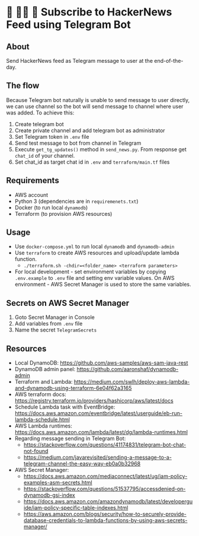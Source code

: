 # 📝 👨‍💻 📰 Subscribe to HackerNews Feed using Telegram Bot

## About
Send HackerNews feed as Telegram message to user at the end-of-the-day.

## The flow
Because Telegram bot naturally is unable to send message to user directly, we can use channel so the bot will send 
message to channel where user was added. To achieve this:
1. Create telegram bot
2. Create private channel and add telegram bot as administrator
3. Set Telegram token in `.env` file
4. Send test message to bot from channel in Telegram
5. Execute `get_tg_updates()` method in `send_news.py`. From response get `chat_id` of your channel.
6. Set chat_id as target chat id in `.env` and `terraform/main.tf` files

## Requirements
* AWS account
* Python 3 (dependencies are in `requiremenets.txt`)
* Docker (to run local `dynamodb`)
* Terraform (to provision AWS resources)

## Usage
* Use `docker-compose.yml` to run local `dynamodb` and `dynamodb-admin`
* Use `terraform` to create AWS resources and upload/update lambda function.
  * `./terraform.sh -chdir=<folder_name> <terraform parameters>`
* For local development - set environment variables by copying `.env.example` to `.env` file and 
setting env variable values. On AWS environment - AWS Secret Manager is used to store the same variables.

## Secrets on AWS Secret Manager
1. Goto Secret Manager in Console
2. Add variables from `.env` file
3. Name the secret `TelegramSecrets`
  
## Resources
* Local DynamoDB: https://github.com/aws-samples/aws-sam-java-rest
* DynamoDB admin panel: https://github.com/aaronshaf/dynamodb-admin
* Terraform and Lambda: https://medium.com/swlh/deploy-aws-lambda-and-dynamodb-using-terraform-6e04f62a3165
* AWS terraform docs: https://registry.terraform.io/providers/hashicorp/aws/latest/docs
* Schedule Lambda task with EventBridge:
https://docs.aws.amazon.com/eventbridge/latest/userguide/eb-run-lambda-schedule.html
* AWS Lambda runtimes: https://docs.aws.amazon.com/lambda/latest/dg/lambda-runtimes.html
* Regarding message sending in Telegram Bot:
  * https://stackoverflow.com/questions/41174831/telegram-bot-chat-not-found
  * https://medium.com/javarevisited/sending-a-message-to-a-telegram-channel-the-easy-way-eb0a0b32968
* AWS Secret Manager:
  * https://docs.aws.amazon.com/mediaconnect/latest/ug/iam-policy-examples-asm-secrets.html
  * https://stackoverflow.com/questions/51537795/accessdenied-on-dynamodb-gsi-index
  * https://docs.aws.amazon.com/amazondynamodb/latest/developerguide/iam-policy-specific-table-indexes.html
  * https://aws.amazon.com/blogs/security/how-to-securely-provide-database-credentials-to-lambda-functions-by-using-aws-secrets-manager/